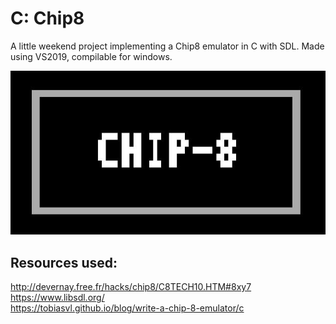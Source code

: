 # C: Chip8

A little weekend project implementing a Chip8 emulator in C with SDL.
Made using VS2019, compilable for windows.

![image](https://github.com/Beilinson/Chip8/blob/ca01adebb67128a9f5afdcec7176bb66c8b1c9ac/logo.jpg?raw=true)

## Resources used:  
http://devernay.free.fr/hacks/chip8/C8TECH10.HTM#8xy7  
https://www.libsdl.org/  
https://tobiasvl.github.io/blog/write-a-chip-8-emulator/c  

